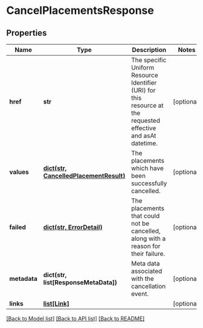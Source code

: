 # CancelPlacementsResponse


## Properties
Name | Type | Description | Notes
------------ | ------------- | ------------- | -------------
**href** | **str** | The specific Uniform Resource Identifier (URI) for this resource at the requested effective and asAt datetime. | [optional] 
**values** | [**dict(str, CancelledPlacementResult)**](CancelledPlacementResult.md) | The placements which have been successfully cancelled. | [optional] 
**failed** | [**dict(str, ErrorDetail)**](ErrorDetail.md) | The placements that could not be cancelled, along with a reason for their failure. | [optional] 
**metadata** | **dict(str, list[ResponseMetaData])** | Meta data associated with the cancellation event. | [optional] 
**links** | [**list[Link]**](Link.md) |  | [optional] 

[[Back to Model list]](../README.md#documentation-for-models) [[Back to API list]](../README.md#documentation-for-api-endpoints) [[Back to README]](../README.md)


